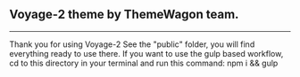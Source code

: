 ## Voyage-2 theme by ThemeWagon team.
---
Thank you for using Voyage-2 See the "public" folder, you will find everything ready to use there. If you want to use the gulp based workflow, cd to this directory in your terminal and run this command: npm i && gulp